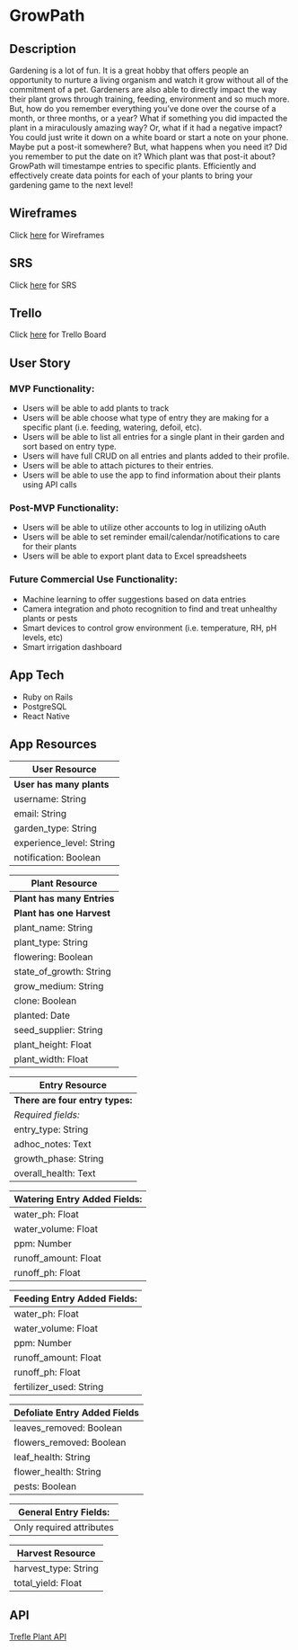 # GrowPath

## Description 
Gardening is a lot of fun. It is a great hobby that offers people an opportunity to nurture a living organism and watch it grow without all of the commitment of a pet. Gardeners are also able to directly impact the way their plant grows through training, feeding, environment and so much more. But, how do you remember everything you’ve done over the course of a month, or three months, or a year? What if something you did impacted the plant in a miraculously amazing way? Or, what if it had a negative impact? You could just write it down on a white board or start a note on your phone. Maybe put a post-it somewhere? But, what happens when you need it? Did you remember to put the date on it? Which plant was that post-it about? GrowPath will timestampe entries to specific plants. Efficiently and effectively create data points for each of your plants to bring your gardening game to the next level!

## Wireframes
Click [here](https://docs.google.com/presentation/d/1SvUTaLfL8Cv_mXX7UQPjqLm7LohbV2SDwh0RUl9ZSm0/edit?usp=sharing) for Wireframes

## SRS
Click [here](https://docs.google.com/document/d/1TH_huXdMctxoSF-WkSQ0HFoaGlnxGkTIJhWjwFPSSek/edit?usp=sharing) for SRS

## Trello
Click [here](https://trello.com/b/UIehvT2h/growpath) for Trello Board

## User Story
### MVP Functionality:

- Users will be able to add plants to track
- Users will be able choose what type of entry they are making for a specific plant (i.e. feeding, watering, defoil, etc).
- Users will be able to list all entries for a single plant in their garden and sort based on entry type.
- Users will have full CRUD on all entries and plants added to their profile.
- Users will be able to attach pictures to their entries.
- Users will be able to use the app to find information about their plants using API calls

### Post-MVP Functionality:

- Users will be able to utilize other accounts to log in utilizing oAuth
- Users will be able to set reminder  email/calendar/notifications to care for their plants
- Users will be able to export plant data to Excel spreadsheets

### Future Commercial Use Functionality:

- Machine learning to offer suggestions based on data entries
- Camera integration and photo recognition to find and treat unhealthy plants or pests
- Smart devices to control grow environment (i.e. temperature, RH, pH levels, etc)
- Smart irrigation dashboard

## App Tech
- Ruby on Rails
- PostgreSQL
- React Native

## App Resources


|User Resource|
|---------------------------------------------|
|**User has many plants**|
|username: String|
|email: String|
|garden_type: String|
|experience_level: String|
|notification: Boolean|


|Plant Resource|
|---------------------------------------------|
|**Plant has many Entries**|
|**Plant has one Harvest**|
|plant_name: String|
|plant_type: String|
|flowering: Boolean|
|state_of_growth: String|
|grow_medium: String|
|clone: Boolean|
|planted: Date|
|seed_supplier: String|
|plant_height: Float|
|plant_width: Float|

|Entry Resource|
|---------------------------------------------|
|**There are four entry types:**|
|*Required fields:*|
|entry_type: String|
|adhoc_notes: Text|
|growth_phase: String|
|overall_health: Text|




|**Watering Entry Added Fields:**|
|---------------------------------------------|
|water_ph: Float|
|water_volume: Float|
|ppm: Number|
|runoff_amount: Float|
|runoff_ph: Float|



|**Feeding Entry Added Fields:**|
|---------------------------------------------|
|water_ph: Float|
|water_volume: Float|
|ppm: Number|
|runoff_amount: Float|
|runoff_ph: Float|
|fertilizer_used: String|



|**Defoliate Entry Added Fields**|
|---------------------------------------------|
|leaves_removed: Boolean|
|flowers_removed: Boolean|
|leaf_health: String|
|flower_health: String|
|pests: Boolean|


|**General Entry Fields:**|
|---------------------------------------------|
|Only required attributes|


|**Harvest Resource**|
|---------------------------------------------|
|harvest_type: String|
|total_yield: Float|


## API
[Trefle Plant API](https://trefle.io/)



